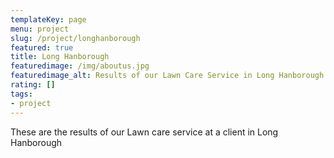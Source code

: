 ```yaml
---
templateKey: page
menu: project
slug: /project/longhanborough
featured: true
title: Long Hanborough
featuredimage: /img/aboutus.jpg
featuredimage_alt: Results of our Lawn Care Service in Long Hanborough
rating: []
tags:
- project
---
```

These are the results of our Lawn care service at a client in Long Hanborough


